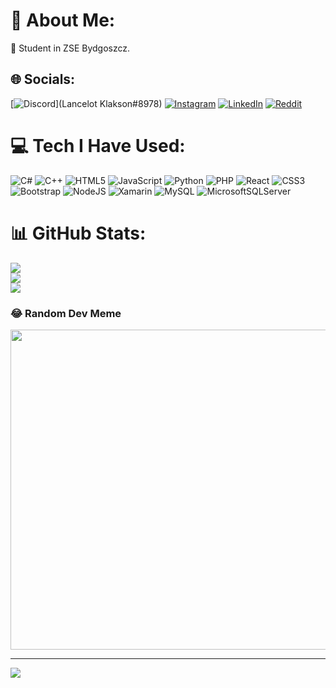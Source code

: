 # 💫 About Me:
🔭 Student in ZSE Bydgoszcz.


## 🌐 Socials:
[![Discord](https://img.shields.io/badge/Discord-%237289DA.svg?logo=discord&logoColor=white)](Lancelot Klakson#8978) [![Instagram](https://img.shields.io/badge/Instagram-%23E4405F.svg?logo=Instagram&logoColor=white)](https://instagram.com/https://instagram.com/jeremy_clakson?igshid=MGNiNDI5ZTU=) [![LinkedIn](https://img.shields.io/badge/LinkedIn-%230077B5.svg?logo=linkedin&logoColor=white)](https://linkedin.com/in/https://www.linkedin.com/in/jarema-feter-947b35269/) [![Reddit](https://img.shields.io/badge/Reddit-%23FF4500.svg?logo=Reddit&logoColor=white)](https://reddit.com/user/https://www.reddit.com/user/Sir_Lancelot_Du_Lac) 

# 💻 Tech I Have Used:
![C#](https://img.shields.io/badge/c%23-%23239120.svg?style=for-the-badge&logo=c-sharp&logoColor=white) ![C++](https://img.shields.io/badge/c++-%2300599C.svg?style=for-the-badge&logo=c%2B%2B&logoColor=white) ![HTML5](https://img.shields.io/badge/html5-%23E34F26.svg?style=for-the-badge&logo=html5&logoColor=white) ![JavaScript](https://img.shields.io/badge/javascript-%23323330.svg?style=for-the-badge&logo=javascript&logoColor=%23F7DF1E) ![Python](https://img.shields.io/badge/python-3670A0?style=for-the-badge&logo=python&logoColor=ffdd54) ![PHP](https://img.shields.io/badge/php-%23777BB4.svg?style=for-the-badge&logo=php&logoColor=white) ![React](https://img.shields.io/badge/react-%2320232a.svg?style=for-the-badge&logo=react&logoColor=%2361DAFB) ![CSS3](https://img.shields.io/badge/css3-%231572B6.svg?style=for-the-badge&logo=css3&logoColor=white) ![Bootstrap](https://img.shields.io/badge/bootstrap-%23563D7C.svg?style=for-the-badge&logo=bootstrap&logoColor=white) ![NodeJS](https://img.shields.io/badge/node.js-6DA55F?style=for-the-badge&logo=node.js&logoColor=white) ![Xamarin](https://img.shields.io/badge/Xamarin-3199DC?style=for-the-badge&logo=xamarin&logoColor=white) ![MySQL](https://img.shields.io/badge/mysql-%2300f.svg?style=for-the-badge&logo=mysql&logoColor=white) ![MicrosoftSQLServer](https://img.shields.io/badge/Microsoft%20SQL%20Sever-CC2927?style=for-the-badge&logo=microsoft%20sql%20server&logoColor=white)
# 📊 GitHub Stats:
![](https://github-readme-stats.vercel.app/api?username=Sir-Lancelot-Du-Lac&theme=highcontrast&hide_border=false&include_all_commits=true&count_private=true)<br/>
![](https://github-readme-streak-stats.herokuapp.com/?user=Sir-Lancelot-Du-Lac&theme=highcontrast&hide_border=false)<br/>
![](https://github-readme-stats.vercel.app/api/top-langs/?username=Sir-Lancelot-Du-Lac&theme=highcontrast&hide_border=false&include_all_commits=true&count_private=true&layout=compact)

### 😂 Random Dev Meme
<img src="https://rm.up.railway.app/" width="512px"/>

---
[![](https://visitcount.itsvg.in/api?id=Sir-Lancelot-Du-Lac&icon=0&color=1)](https://visitcount.itsvg.in)

<!-- Proudly created with GPRM ( https://gprm.itsvg.in ) -->
